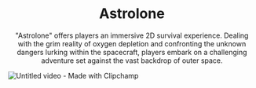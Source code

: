 <div align="center"><h1>Astrolone</h1> </div>
<p></p>

<div align="center"><p>"Astrolone" offers players an immersive 2D survival experience. Dealing with the grim reality of oxygen depletion and confronting the unknown dangers lurking within the spacecraft, players embark on a challenging adventure set against the vast backdrop of outer space.</p> </div>

![Untitled video - Made with Clipchamp](https://github.com/HazarBakir/puzzle-game-2d/assets/92859817/4764dea2-6aaa-48bd-8942-cce98e1d000a)



